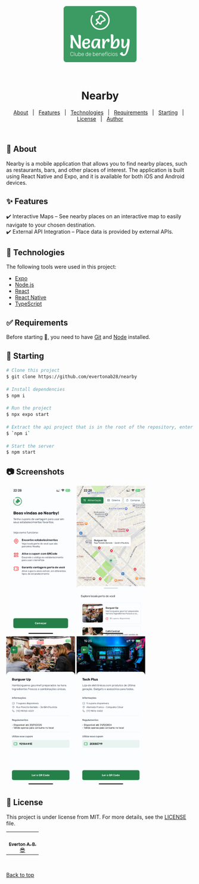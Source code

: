 <div align="center" id="top"> 
  <img src="screenshots/logo.png" height=150 alt="Nearby" />

&#xa0;

</div>

<h1 align="center">Nearby</h1>

<p align="center">
  <a href="#dart-about">About</a> &#xa0; | &#xa0; 
  <a href="#sparkles-features">Features</a> &#xa0; | &#xa0;
  <a href="#rocket-technologies">Technologies</a> &#xa0; | &#xa0;
  <a href="#white_check_mark-requirements">Requirements</a> &#xa0; | &#xa0;
  <a href="#checkered_flag-starting">Starting</a> &#xa0; | &#xa0;
  <a href="#memo-license">License</a> &#xa0; | &#xa0;
  <a href="https://github.com/evertonab28" target="_blank">Author</a>
</p>

<br>

## :dart: About

Nearby is a mobile application that allows you to find nearby places, such as restaurants, bars, and other places of interest. The application is built using React Native and Expo, and it is available for both iOS and Android devices.

## :sparkles: Features

:heavy_check_mark: Interactive Maps – See nearby places on an interactive map to easily navigate to your chosen destination.\
:heavy_check_mark: External API Integration – Place data is provided by external APIs.

## :rocket: Technologies

The following tools were used in this project:

- [Expo](https://expo.io/)
- [Node.js](https://nodejs.org/en/)
- [React](https://pt-br.reactjs.org/)
- [React Native](https://reactnative.dev/)
- [TypeScript](https://www.typescriptlang.org/)

## :white_check_mark: Requirements

Before starting :checkered_flag:, you need to have [Git](https://git-scm.com) and [Node](https://nodejs.org/en/) installed.

## :checkered_flag: Starting

```bash
# Clone this project
$ git clone https://github.com/evertonab28/nearby

# Install dependencies
$ npm i

# Run the project
$ npx expo start

# Extract the api project that is in the root of the repository, enter the api folder and install dependencies
$ `npm i`

# Start the server
$ npm start
```

## :camera: Screenshots

<div id="top"> 
  <img src="screenshots/welcome.PNG" height=400 alt="Nearby" />
  <img src="screenshots/home.PNG" height=400 alt="Nearby" />
  <img src="screenshots/details1.PNG" height=400 alt="Nearby" />
  <img src="screenshots/details2.PNG" height=400 alt="Nearby" />
</div>

## :memo: License

This project is under license from MIT. For more details, see the [LICENSE](LICENSE.md) file.

<table>
  <tr>
    <td align="center"><a href="https://github.com/evertonab28"><img src="https://avatars.githubusercontent.com/u/42456197?s=400&u=a15f0727b6b48e51490a0cc10953dad4fc00bc60&v=4" width="100px;" alt=""/><br /><sub><b>Everton A. B.</b></sub></a><br /> <a href="https://github.com/evertonab28" title="Author">😎</a></td>
  </tr>
  
</table>

&#xa0;

<a href="#top">Back to top</a>
